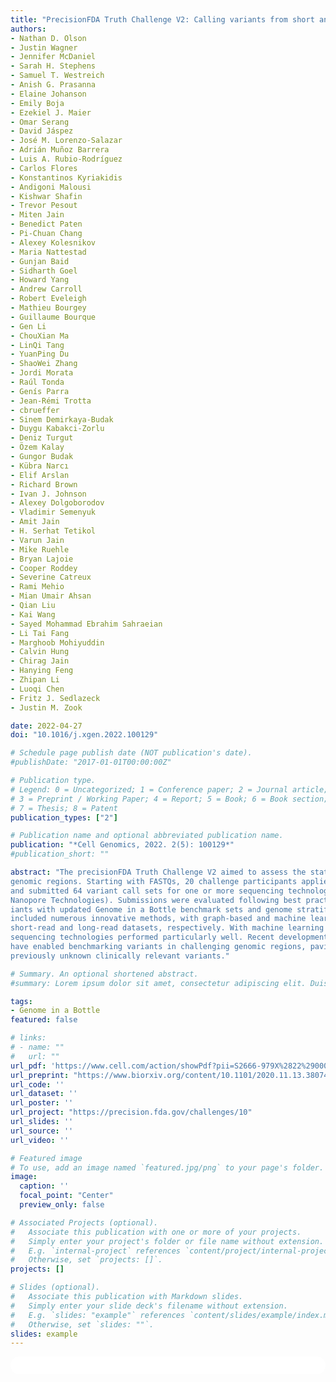 ```yaml
---
title: "PrecisionFDA Truth Challenge V2: Calling variants from short and long reads in difficult-to-map regions"
authors:
- Nathan D. Olson
- Justin Wagner
- Jennifer McDaniel
- Sarah H. Stephens
- Samuel T. Westreich
- Anish G. Prasanna
- Elaine Johanson
- Emily Boja
- Ezekiel J. Maier
- Omar Serang
- David Jáspez
- José M. Lorenzo-Salazar
- Adrián Muñoz Barrera
- Luis A. Rubio-Rodríguez
- Carlos Flores
- Konstantinos Kyriakidis
- Andigoni Malousi
- Kishwar Shafin
- Trevor Pesout
- Miten Jain
- Benedict Paten
- Pi-Chuan Chang
- Alexey Kolesnikov
- Maria Nattestad
- Gunjan Baid
- Sidharth Goel
- Howard Yang
- Andrew Carroll
- Robert Eveleigh
- Mathieu Bourgey
- Guillaume Bourque
- Gen Li
- ChouXian Ma
- LinQi Tang
- YuanPing Du
- ShaoWei Zhang
- Jordi Morata
- Raúl Tonda
- Genís Parra
- Jean-Rémi Trotta
- cbrueffer
- Sinem Demirkaya-Budak
- Duygu Kabakci-Zorlu
- Deniz Turgut
- Özem Kalay
- Gungor Budak
- Kübra Narcı
- Elif Arslan
- Richard Brown
- Ivan J. Johnson
- Alexey Dolgoborodov
- Vladimir Semenyuk
- Amit Jain
- H. Serhat Tetikol
- Varun Jain
- Mike Ruehle
- Bryan Lajoie
- Cooper Roddey
- Severine Catreux
- Rami Mehio
- Mian Umair Ahsan
- Qian Liu
- Kai Wang
- Sayed Mohammad Ebrahim Sahraeian
- Li Tai Fang
- Marghoob Mohiyuddin
- Calvin Hung
- Chirag Jain
- Hanying Feng
- Zhipan Li
- Luoqi Chen
- Fritz J. Sedlazeck
- Justin M. Zook

date: 2022-04-27
doi: "10.1016/j.xgen.2022.100129"

# Schedule page publish date (NOT publication's date).
#publishDate: "2017-01-01T00:00:00Z"

# Publication type.
# Legend: 0 = Uncategorized; 1 = Conference paper; 2 = Journal article;
# 3 = Preprint / Working Paper; 4 = Report; 5 = Book; 6 = Book section;
# 7 = Thesis; 8 = Patent
publication_types: ["2"]

# Publication name and optional abbreviated publication name.
publication: "*Cell Genomics, 2022. 2(5): 100129*"
#publication_short: ""

abstract: "The precisionFDA Truth Challenge V2 aimed to assess the state of the art of variant calling in challenging
genomic regions. Starting with FASTQs, 20 challenge participants applied their variant-calling pipelines
and submitted 64 variant call sets for one or more sequencing technologies (Illumina, PacBio HiFi, and Oxford
Nanopore Technologies). Submissions were evaluated following best practices for benchmarking small var-
iants with updated Genome in a Bottle benchmark sets and genome stratifications. Challenge submissions
included numerous innovative methods, with graph-based and machine learning methods scoring best for
short-read and long-read datasets, respectively. With machine learning approaches, combining multiple
sequencing technologies performed particularly well. Recent developments in sequencing and variant calling
have enabled benchmarking variants in challenging genomic regions, paving the way for the identification of
previously unknown clinically relevant variants."

# Summary. An optional shortened abstract.
#summary: Lorem ipsum dolor sit amet, consectetur adipiscing elit. Duis posuere tellus ac convallis placerat. Proin tincidunt magna sed ex sollicitudin condimentum.

tags:
- Genome in a Bottle
featured: false

# links:
# - name: ""
#   url: ""
url_pdf: 'https://www.cell.com/action/showPdf?pii=S2666-979X%2822%2900058-1'
url_preprint: "https://www.biorxiv.org/content/10.1101/2020.11.13.380741v4"
url_code: ''
url_dataset: ''
url_poster: ''
url_project: "https://precision.fda.gov/challenges/10"
url_slides: ''
url_source: ''
url_video: ''

# Featured image
# To use, add an image named `featured.jpg/png` to your page's folder. 
image:
  caption: ''
  focal_point: "Center"
  preview_only: false

# Associated Projects (optional).
#   Associate this publication with one or more of your projects.
#   Simply enter your project's folder or file name without extension.
#   E.g. `internal-project` references `content/project/internal-project/index.md`.
#   Otherwise, set `projects: []`.
projects: []

# Slides (optional).
#   Associate this publication with Markdown slides.
#   Simply enter your slide deck's filename without extension.
#   E.g. `slides: "example"` references `content/slides/example/index.md`.
#   Otherwise, set `slides: ""`.
slides: example
---
```


<html>
  <style>
    section {
        background: white;
        color: black;
        border-radius: 1em;
        padding: 1em;
        left: 50% }
    #inner {
        display: inline-block;
        display: flex;
        align-items: center;
        justify-content: center }
  </style>
  <section>
    <div id="inner">
      <script type='text/javascript' src='https://d1bxh8uas1mnw7.cloudfront.net/assets/embed.js'></script>
        <span style="float:left";
          class="__dimensions_badge_embed__"
          data-doi="10.1016/j.xgen.2022.100129"
          data-hide-zero-citations="true"
          data-legend="always">
        </span>
      <script async src="https://badge.dimensions.ai/badge.js" charset="utf-8"></script>
        <div style="float:right";
          data-link-target="_blank"
          data-badge-details="right"
          data-badge-type="medium-donut"
          data-doi="10.1016/j.xgen.2022.100129"
          data-condensed="true"
          data-hide-no-mentions="true"
          class="altmetric-embed">
        </div>
    </div>
  </section>
